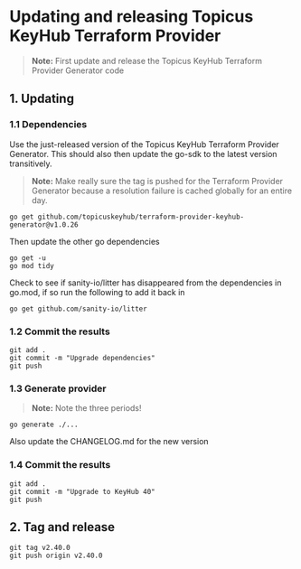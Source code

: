 # Updating and releasing Topicus KeyHub Terraform Provider 

> **Note:** First update and release the Topicus KeyHub Terraform Provider Generator code

## 1. Updating

### 1.1 Dependencies

Use the just-released version of the Topicus KeyHub Terraform Provider Generator.
This should also then update the go-sdk to the latest version transitively.

> **Note:** Make really sure the tag is pushed for the Terraform Provider Generator because a resolution failure is cached globally for an entire day.

```Shell
go get github.com/topicuskeyhub/terraform-provider-keyhub-generator@v1.0.26
```

Then update the other go dependencies

```Shell
go get -u
go mod tidy
```

Check to see if sanity-io/litter has disappeared from the dependencies in go.mod, if so run the following to add it back in

```Shell
go get github.com/sanity-io/litter
```

### 1.2 Commit the results

```Shell
git add .
git commit -m "Upgrade dependencies"
git push
```

### 1.3 Generate provider

> **Note:** Note the three periods!

```Shell
go generate ./...
```

Also update the CHANGELOG.md for the new version

### 1.4 Commit the results

```Shell
git add .
git commit -m "Upgrade to KeyHub 40"
git push
```

## 2. Tag and release

```Shell
git tag v2.40.0
git push origin v2.40.0
```
